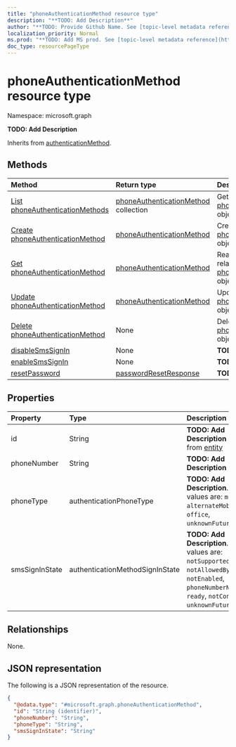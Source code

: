 ```yaml
---
title: "phoneAuthenticationMethod resource type"
description: "**TODO: Add Description**"
author: "**TODO: Provide Github Name. See [topic-level metadata reference](https://msgo.azurewebsites.net/add/document/guidelines/metadata.html#topic-level-metadata)**"
localization_priority: Normal
ms.prod: "**TODO: Add MS prod. See [topic-level metadata reference](https://msgo.azurewebsites.net/add/document/guidelines/metadata.html#topic-level-metadata)**"
doc_type: resourcePageType
---
```


# phoneAuthenticationMethod resource type

Namespace: microsoft.graph



**TODO: Add Description**


Inherits from [authenticationMethod](../resources/authenticationmethod.md).

## Methods
|Method|Return type|Description|
|:---|:---|:---|
|[List phoneAuthenticationMethods](../api/phoneauthenticationmethod-list.md)|[phoneAuthenticationMethod](../resources/phoneauthenticationmethod.md) collection|Get a list of the [phoneAuthenticationMethod](../resources/phoneauthenticationmethod.md) objects and their properties.|
|[Create phoneAuthenticationMethod](../api/phoneauthenticationmethod-create.md)|[phoneAuthenticationMethod](../resources/phoneauthenticationmethod.md)|Create a new [phoneAuthenticationMethod](../resources/phoneauthenticationmethod.md) object.|
|[Get phoneAuthenticationMethod](../api/phoneauthenticationmethod-get.md)|[phoneAuthenticationMethod](../resources/phoneauthenticationmethod.md)|Read the properties and relationships of a [phoneAuthenticationMethod](../resources/phoneauthenticationmethod.md) object.|
|[Update phoneAuthenticationMethod](../api/phoneauthenticationmethod-update.md)|[phoneAuthenticationMethod](../resources/phoneauthenticationmethod.md)|Update the properties of a [phoneAuthenticationMethod](../resources/phoneauthenticationmethod.md) object.|
|[Delete phoneAuthenticationMethod](../api/phoneauthenticationmethod-delete.md)|None|Deletes a [phoneAuthenticationMethod](../resources/phoneauthenticationmethod.md) object.|
|[disableSmsSignIn](../api/phoneauthenticationmethod-disablesmssignin.md)|None|**TODO: Add Description**|
|[enableSmsSignIn](../api/phoneauthenticationmethod-enablesmssignin.md)|None|**TODO: Add Description**|
|[resetPassword](../api/phoneauthenticationmethod-resetpassword.md)|[passwordResetResponse](../resources/passwordresetresponse.md)|**TODO: Add Description**|

## Properties
|Property|Type|Description|
|:---|:---|:---|
|id|String|**TODO: Add Description** Inherited from [entity](../resources/entity.md)|
|phoneNumber|String|**TODO: Add Description**|
|phoneType|authenticationPhoneType|**TODO: Add Description**. Possible values are: `mobile`, `alternateMobile`, `office`, `unknownFutureValue`.|
|smsSignInState|authenticationMethodSignInState|**TODO: Add Description**. Possible values are: `notSupported`, `notAllowedByPolicy`, `notEnabled`, `phoneNumberNotUnique`, `ready`, `notConfigured`, `unknownFutureValue`.|

## Relationships
None.

## JSON representation
The following is a JSON representation of the resource.
<!-- {
  "blockType": "resource",
  "keyProperty": "id",
  "@odata.type": "microsoft.graph.phoneAuthenticationMethod",
  "baseType": "microsoft.graph.authenticationMethod",
  "openType": false
}
-->
``` json
{
  "@odata.type": "#microsoft.graph.phoneAuthenticationMethod",
  "id": "String (identifier)",
  "phoneNumber": "String",
  "phoneType": "String",
  "smsSignInState": "String"
}
```

